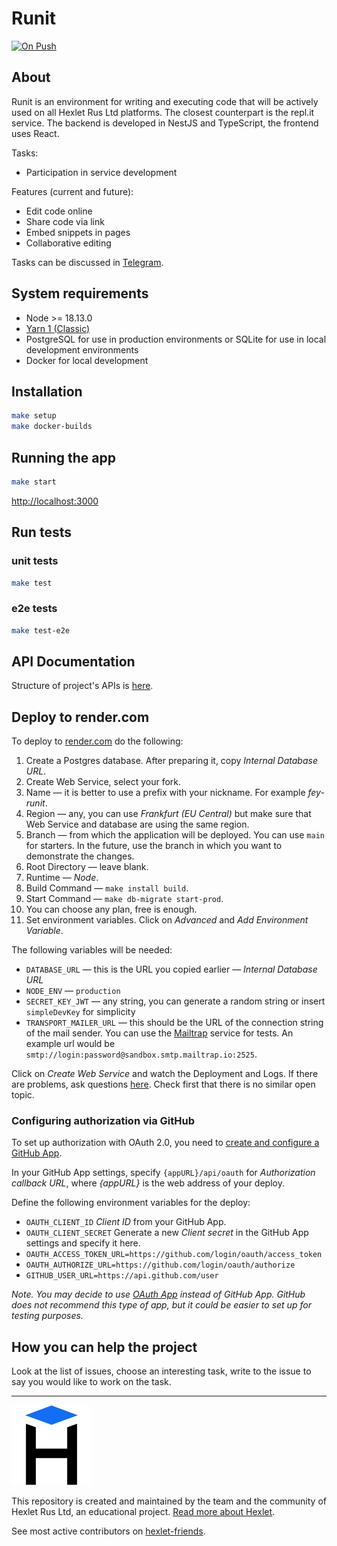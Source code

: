 # Runit

[![On Push](https://github.com/hexlet-rus/runit/actions/workflows/push.yml/badge.svg?event=push)](https://github.com/hexlet-rus/runit/actions/workflows/push.yml)

## About

Runit is an environment for writing and executing code that will be actively used on all Hexlet Rus Ltd platforms. The closest counterpart is the repl.it service. The backend is developed in NestJS and TypeScript, the frontend uses React.

Tasks:

* Participation in service development

Features (current and future):

* Edit code online
* Share code via link
* Embed snippets in pages
* Collaborative editing

Tasks can be discussed in [Telegram](https://t.me/hexletcommunity/12).

## System requirements

* Node >= 18.13.0
* [Yarn 1 (Classic)](https://classic.yarnpkg.com/)
* PostgreSQL for use in production environments or SQLite for use in local development environments
* Docker for local development

## Installation

```bash
make setup
make docker-builds
```

## Running the app

```bash
make start
```

<http://localhost:3000>

## Run tests

### unit tests

```bash
make test
```

### e2e tests

```bash
make test-e2e
```

## API Documentation

Structure of project's APIs is [here](https://runit.hexlet.ru/api).

## Deploy to render.com

To deploy to [render.com](https://dashboard.render.com/) do the following:

1. Create a Postgres database. After preparing it, copy *Internal Database URL*.
2. Create Web Service, select your fork.
3. Name — it is better to use a prefix with your nickname. For example *fey-runit*.
4. Region — any, you can use *Frankfurt (EU Central)* but make sure that Web Service and database are using the same region.
5. Branch — from which the application will be deployed. You can use `main` for starters. In the future, use the branch in which you want to demonstrate the changes.
6. Root Directory — leave blank.
7. Runtime — *Node*.
8. Build Command — `make install build`.
9. Start Command — `make db-migrate start-prod`.
10. You can choose any plan, free is enough.
11. Set environment variables. Click on *Advanced* and *Add Environment Variable*.

The following variables will be needed:

* `DATABASE_URL` — this is the URL you copied earlier — *Internal Database URL*
* `NODE_ENV` — `production`
* `SECRET_KEY_JWT` — any string, you can generate a random string or insert `simpleDevKey` for simplicity
* `TRANSPORT_MAILER_URL` — this should be the URL of the connection string of the mail sender. You can use the [Mailtrap](https://mailtrap.io/) service for tests. An example url would be `smtp://login:password@sandbox.smtp.mailtrap.io:2525`.

Click on *Create Web Service* and watch the Deployment and Logs. If there are problems, ask questions [here](https://github.com/hexlet-rus/runit/discussions/categories/q-a). Check first that there is no similar open topic.

### Configuring authorization via GitHub

To set up authorization with OAuth 2.0, you need to [create and configure a GitHub App](https://docs.github.com/en/apps/creating-github-apps/about-creating-github-apps/about-creating-github-apps).

In your GitHub App settings, specify `{appURL}/api/oauth` for *Authorization callback URL*, where *{appURL}* is the web address of your deploy.

Define the following environment variables for the deploy:

* `OAUTH_CLIENT_ID` *Client ID* from your GitHub App.
* `OAUTH_CLIENT_SECRET` Generate a new *Client secret* in the GitHub App settings and specify it here.
* `OAUTH_ACCESS_TOKEN_URL=https://github.com/login/oauth/access_token`
* `OAUTH_AUTHORIZE_URL=https://github.com/login/oauth/authorize`
* `GITHUB_USER_URL=https://api.github.com/user`

*Note. You may decide to use [OAuth App](https://docs.github.com/en/apps/creating-github-apps/about-creating-github-apps/about-creating-github-apps) instead of GitHub App. GitHub does not recommend this type of app, but it could be easier to set up for testing purposes.*

## How you can help the project

Look at the list of issues, choose an interesting task, write to the issue to say you would like to work on the task.

---

[![Hexlet Rus Ltd logo](https://raw.githubusercontent.com/Hexlet/assets/master/images/hexlet_logo128.png)](https://hexlet.io/?utm_source=github&utm_medium=link&utm_campaign=hexlet-editor)

This repository is created and maintained by the team and the community of Hexlet Rus Ltd, an educational project. [Read more about Hexlet](https://hexlet.io/?utm_source=github&utm_medium=link&utm_campaign=hexlet-editor).

See most active contributors on [hexlet-friends](https://friends.hexlet.io/).
